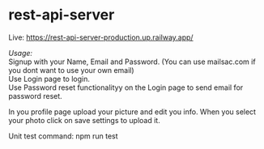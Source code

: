 # rest-api-server

Live: https://rest-api-server-production.up.railway.app/

*Usage:* <br>
Signup with your Name, Email and Password. (You can use mailsac.com if you dont want to use your own email)<br>
Use Login page to login.<br>
Use Password reset functionalityy on the Login page to send email for password reset.<br>

In you profile page upload your picture and edit you info. When you select your photo click on save settings to upload it.<br>

Unit test command: npm run test

